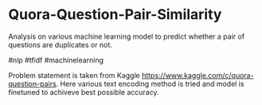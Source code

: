 # Quora-Question-Pair-Similarity

Analysis on various machine learning model to predict whether a pair of questions are duplicates or not.

#nlp #tfidf #machinelearning

Problem statement is taken from Kaggle https://www.kaggle.com/c/quora-question-pairs.
Here various text encoding method is tried and model is finetuned to achiveve best possible accuracy.
